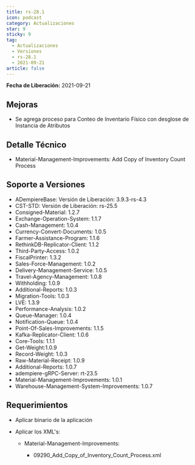 ```yaml
---
title: rs-28.1
icon: podcast
category: Actualizaciones
star: 9
sticky: 9
tag:
  - Actualizaciones
  - Versiones
  - rs-28.1
  - 2021-09-21
article: false
---
```


**Fecha de Liberación:** 2021-09-21

## Mejoras

- Se agrega proceso para Conteo de Inventario Físico con desglose de Instancia de Atributos

## Detalle Técnico

- Material-Management-Improvements: Add Copy of Inventory Count Process

## Soporte a Versiones

- ADempiereBase: Versión de Liberación: 3.9.3-rs-4.3
- CST-STD: Versión de Liberación: rs-25.5
- Consigned-Material: 1.2.7
- Exchange-Operation-System: 1.1.7
- Cash-Management: 1.0.4
- Currency-Convert-Documents: 1.0.5
- Farmer-Assistance-Program: 1.1.6
- RethinkDB-Replicator-Client: 1.1.2
- Third-Party-Access: 1.0.2
- FiscalPrinter: 1.3.2
- Sales-Force-Management: 1.0.2
- Delivery-Management-Service: 1.0.5
- Travel-Agency-Management: 1.0.8
- Withholding: 1.0.9
- Additional-Reports: 1.0.3
- Migration-Tools: 1.0.3
- LVE: 1.3.9
- Performance-Analysis: 1.0.2
- Queue-Manager: 1.0.4
- Notification-Queue: 1.0.4
- Point-Of-Sales-Improvements: 1.1.5
- Kafka-Replicator-Client: 1.0.6
- Core-Tools: 1.1.1
- Get-Weight:1.0.9
- Record-Weight: 1.0.3
- Raw-Material-Receipt: 1.0.9
- Additional-Reports: 1.0.7
- adempiere-gRPC-Server: rt-23.5
- Material-Management-Improvements: 1.0.1
- Warehouse-Management-System-Improvements: 1.0.7

## Requerimientos

- Aplicar binario de la aplicación
- Aplicar los XML's:

  - Material-Management-Improvements: 
  
    - 09290_Add_Copy_of_Inventory_Count_Process.xml
